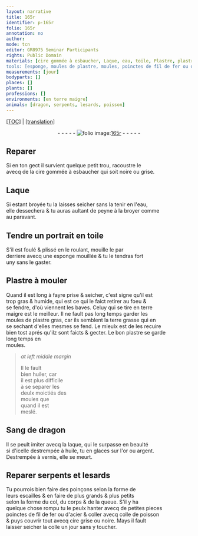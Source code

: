 ```yaml
---
layout: narrative
title: 165r
identifier: p-165r
folio: 165r
annotation: no
author:
mode: tcn
editor: GR8975 Seminar Participants
rights: Public Domain
materials: [cire gommée à esbaucher, Laque, eau, toile, Plastre, plastre, terre grasse, huiler, Sang de dragon, laque, huile, or, argent, vernis, fil de fer ou d'acier, coller, colle de poisson, cire grise ou noire, colle]
tools: [esponge, moules de plastre, moules, poinctes de fil de fer ou d'acier]
measurements: [jour]
bodyparts: []
places: []
plants: []
professions: []
environments: [en terre maigre]
animals: [dragon, serpents, lesards, poisson]
---
```


<p><a href="{{ site.baseurl }}/normalized/">[TOC]</a> | <a href="{{ site.baseurl }}/texts/p-165r_tl/" target="_blank">[translation]</a></p><div class="folio" align="center">- - - - - <a href="http://gallica.bnf.fr/ark:/12148/btv1b10500001g/f335.item.r=" target="_blank"><img src="https://cu-mkp.github.io/2017-workshop-edition/assets/photo-icon.png" alt="folio image: " style="display:inline-block; margin-bottom:-3px;"/>165r</a> - - - - - </div>  
  

## Reparer

 
Si en ton gect il survient quelque petit trou, racoustre le<br/> avecq de la <span class="m">cire gommée à esbaucher</span> qui soit noire ou grise.
 
 
  

## <span class="m">Laque</span>

 
Si estant broyée tu la laisses seicher sans la tenir en l'<span class="m">eau</span>,<br/> elle dessechera & tu auras aultant de peyne à la broyer co<span class="exp">mm</span>e<br/> au parava<span class="exp">n</span>t.
 
 
  

## Tendre un portrait en <span class="m">toile</span>

 
S'il est foulé & plissé en le roulant, mouille le par<br/> derriere avecq une <span class="tl">esponge</span> mouillée & tu le tendras fort<br/> uny sans le gaster.
 
 
  

## <span class="m">Plastre</span> à mouler

 
Quand il est long à fayre prise & seicher, c'est signe qu'il est<br/> trop gras & humide, qui est ce qui le faict retirer au foeu &<br/> se fendre, d'où viennent les baves. Celuy qui se tire <span class="env">en terre<br/> maigre</span> est le meilleur. Il ne fault pas long temps garder les<br/> <span class="tl">moules de <span class="m">plastre</span></span> gras, car ils semblent la <span class="m">terre grasse</span> qui en<br/> se sechant d'elles mesmes se fend. <span class="add">Le mieulx est de les recuire<br/> bien tost aprés qu'ilz sont faicts & gecter. Le bon <span class="m">plastre</span> se garde<br/> long temps en<br/> <span class="tl">moules</span>.</span>
 
> *at left middle margin*
> 
> 
>   Il le fault<br/> bien <span class="m">huiler</span>, car<br/> il est plus difficile<br/> à se separer les<br/> deulx moictiés des<br/> <span class="tl">moules</span> que<br/> qua<span class="exp">n</span>d il est<br/> meslé.
 
 
  

## <span class="m">Sang de <span class="al">dragon</span></span>

 
Il se peult imiter avecq la <span class="m">laque</span>, qui le surpasse en beaulté<br/> si d'icelle destrempée à <span class="m">huile</span>, tu en glaces sur l'<span class="m">or</span> ou <span class="m">argent</span>.<br/> Destrempée à <span class="m">vernis</span>, elle se meurt.
 
 
  

## Reparer <span class="al">serpents</span> et <span class="al">lesards</span>

 
Tu pourrois bien faire des poinçons selon la forme de<br/> leurs escailles & en faire de plus grands & plus petits<br/> selon la forme du col, du corps & de la queue. S'il y ha<br/> quelque chose rompu tu le peulx hanter avecq de petites <span class="del">pieces</span><br/> <span class="tl">poinctes de <span class="m">fil de fer ou d'acier</span></span> & <span class="m">coller</span> avecq <span class="m">colle de <span class="al">poisson</span></span><br/> & puys couvrir tout avecq <span class="m">cire grise ou noire</span>. Mays il fault<br/> laisser seicher la <span class="m">colle</span> un <span class="ms"><span class="tmp">jour</span></span> sans y toucher.
 
